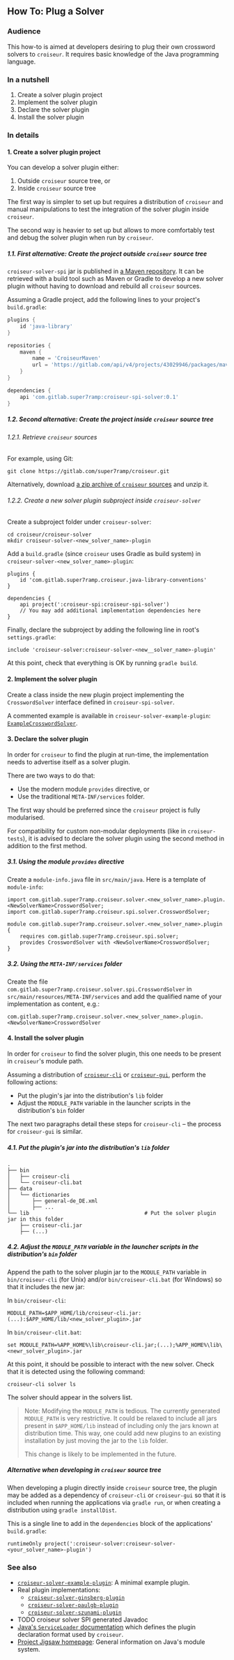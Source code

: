 <!--
SPDX-FileCopyrightText: 2023 Antoine Belvire
SPDX-License-Identifier: GPL-3.0-or-later
-->

## How To: Plug a Solver

### Audience

This how-to is aimed at developers desiring to plug their own crossword solvers to `croiseur`. It
requires basic knowledge of the Java programming language.

### In a nutshell

1. Create a solver plugin project
2. Implement the solver plugin
3. Declare the solver plugin
4. Install the solver plugin

### In details

#### 1. Create a solver plugin project

You can develop a solver plugin either:

1. Outside `croiseur` source tree, or
2. Inside `croiseur` source tree

The first way is simpler to set up but requires a distribution of `croiseur` and manual
manipulations to test the integration of the solver plugin inside `croiseur`.

The second way is heavier to set up but allows to more comfortably test and debug the solver plugin
when run by `croiseur`.

##### 1.1. First alternative: Create the project outside `croiseur` source tree

`croiseur-solver-spi` jar is published
in [a Maven repository](https://gitlab.com/super7ramp/croiseur/-/packages). It can be retrieved with
a build tool such as Maven or Gradle to develop a new solver plugin without having to download
and rebuild all `croiseur` sources.

Assuming a Gradle project, add the following lines to your project's `build.gradle`:

```gradle
plugins {
    id 'java-library'
}

repositories {
    maven {
        name = 'CroiseurMaven'
        url = 'https://gitlab.com/api/v4/projects/43029946/packages/maven'
    }
}

dependencies {
    api 'com.gitlab.super7ramp:croiseur-spi-solver:0.1'
}
```

##### 1.2. Second alternative: Create the project inside `croiseur` source tree

###### 1.2.1. Retrieve `croiseur` sources

For example, using Git:

```
git clone https://gitlab.com/super7ramp/croiseur.git
```

Alternatively,
download [a zip archive of `croiseur` sources](https://gitlab.com/super7ramp/croiseur/-/archive/master/croiseur-master.zip)
and unzip it.

###### 1.2.2. Create a new solver plugin subproject inside `croiseur-solver`

Create a subproject folder under `croiseur-solver`:

```
cd croiseur/croiseur-solver
mkdir croiseur-solver-<new_solver_name>-plugin
```

Add a `build.gradle` (since `croiseur` uses Gradle as build system) in
`croiseur-solver-<new_solver_name>-plugin`:

```
plugins {
    id 'com.gitlab.super7ramp.croiseur.java-library-conventions'
}

dependencies {
    api project(':croiseur-spi:croiseur-spi-solver')
    // You may add additional implementation dependencies here
}
```

Finally, declare the subproject by adding the following line in root's `settings.gradle`:

```
include 'croiseur-solver:croiseur-solver-<new__solver_name>-plugin'
```

At this point, check that everything is OK by running `gradle build`.

#### 2. Implement the solver plugin

Create a class inside the new plugin project implementing the `CrosswordSolver` interface defined
in `croiseur-spi-solver`.

A commented example is available in `croiseur-solver-example-plugin`:
[`ExampleCrosswordSolver`](../../croiseur-solver/croiseur-solver-example-plugin/src/main/java/com/gitlab/super7ramp/croiseur/solver/example/plugin/ExampleCrosswordSolver.java).

#### 3. Declare the solver plugin

In order for `croiseur` to find the plugin at run-time, the implementation needs to advertise
itself as a solver plugin.

There are two ways to do that:

- Use the modern module `provides` directive, or
- Use the traditional `META-INF/services` folder.

The first way should be preferred since the `croiseur` project is fully modularised.

For compatibility for custom non-modular deployments (like in `croiseur-tests`), it is advised
to declare the solver plugin using the second method in addition to the first method.

##### 3.1. Using the module `provides` directive

Create a `module-info.java` file in `src/main/java`. Here is a template of `module-info`:

```
import com.gitlab.super7ramp.croiseur.solver.<new_solver_name>.plugin.<NewSolverName>CrosswordSolver;
import com.gitlab.super7ramp.croiseur.spi.solver.CrosswordSolver;

module com.gitlab.super7ramp.croiseur.solver.<new_solver_name>.plugin {
    requires com.gitlab.super7ramp.croiseur.spi.solver;
    provides CrosswordSolver with <NewSolverName>CrosswordSolver;
}
```

##### 3.2. Using the `META-INF/services` folder

Create the file `com.gitlab.super7ramp.croiseur.solver.spi.CrosswordSolver`
in `src/main/resources/META-INF/services` and add the qualified name of your implementation as
content, e.g.:

```
com.gitlab.super7ramp.croiseur.solver.<new_solver_name>.plugin.<NewSolverName>CrosswordSolver
```

#### 4. Install the solver plugin

In order for `croiseur` to find the solver plugin, this one needs to be present in `croiseur`'s
module path.

Assuming a distribution of [`croiseur-cli`](../../croiseur-cli/INSTALL.md)
or [`croiseur-gui`](../../croiseur-gui/INSTALL.md), perform the following actions:

- Put the plugin's jar into the distribution's `lib` folder
- Adjust the `MODULE_PATH` variable in the launcher scripts in the distribution's `bin` folder

The next two paragraphs detail these steps for `croiseur-cli` – the process for `croiseur-gui`
is similar.

##### 4.1. Put the plugin's jar into the distribution's `lib` folder

```
.
├── bin
│   ├── croiseur-cli
│   └── croiseur-cli.bat
├── data
│   └── dictionaries
│       ├── general-de_DE.xml
│       ├── ...
└── lib                                     # Put the solver plugin jar in this folder
    ├── croiseur-cli.jar
    ├── (...)
```

##### 4.2. Adjust the `MODULE_PATH` variable in the launcher scripts in the distribution's `bin` folder

Append the path to the solver plugin jar to the `MODULE_PATH` variable in `bin/croiseur-cli` (for
Unix) and/or `bin/croiseur-cli.bat` (for Windows) so that it includes the new jar:

In `bin/croiseur-cli`:

```
MODULE_PATH=$APP_HOME/lib/croiseur-cli.jar:(...):$APP_HOME/lib/<new_solver_plugin>.jar
```

In `bin/croiseur-clit.bat`:

```
set MODULE_PATH=%APP_HOME%\lib\croiseur-cli.jar;(...);%APP_HOME%\lib\<newr_solver_plugin>.jar
```

At this point, it should be possible to interact with the new solver. Check that it is detected
using the following command:

```
croiseur-cli solver ls
```

The solver should appear in the solvers list.

> Note: Modifying the `MODULE_PATH` is tedious. The currently generated `MODULE_PATH` is very
> restrictive. It could be relaxed to include all jars present in `$APP_HOME/lib` instead of
> including only the jars known at distribution time. This way, one could add new plugins to an
> existing installation by just moving the jar to the `lib` folder.
>
> This change is likely to be implemented in the future.

##### Alternative when developing in `croiseur` source tree

When developing a plugin directly inside `croiseur` source tree, the plugin may be added as a
dependency of `croiseur-cli` or `croiseur-gui` so that it is included when running the applications
via `gradle run`, or when creating a distribution using `gradle installDist`.

This is a single line to add in the `dependencies` block of the applications' `build.gradle`:

```
runtimeOnly project(':croiseur-solver:croiseur-solver-<your_solver_name>-plugin')
```

### See also

- [`croiseur-solver-example-plugin`](../../croiseur-solver/croiseur-solver-example-plugin): A
  minimal example plugin.
- Real plugin implementations:
    - [`croiseur-solver-ginsberg-plugin`](../../croiseur-solver/croiseur-solver-ginsberg-plugin)
    - [`croiseur-solver-paulgb-plugin`](../../croiseur-solver/croiseur-solver-paulgb-plugin)
    - [`croiseur-solver-szunami-plugin`](../../croiseur-solver/croiseur-solver-szunami-plugin)
- TODO croiseur solver SPI generated Javadoc
- [Java's `ServiceLoader` documentation](https://docs.oracle.com/en/java/javase/17/docs/api/java.base/java/util/ServiceLoader.html)
  which defines the plugin declaration format used by `croiseur`.
- [Project Jigsaw homepage](https://openjdk.org/projects/jigsaw/): General information on Java's
  module system.
